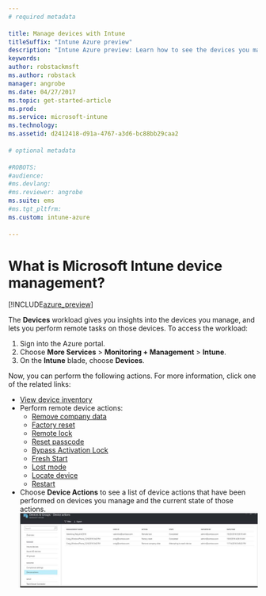 ```yaml
---
# required metadata

title: Manage devices with Intune
titleSuffix: "Intune Azure preview"
description: "Intune Azure preview: Learn how to see the devices you manage with Intune, and perform various operations on them."
keywords:
author: robstackmsft
ms.author: robstack
manager: angrobe
ms.date: 04/27/2017
ms.topic: get-started-article
ms.prod:
ms.service: microsoft-intune
ms.technology:
ms.assetid: d2412418-d91a-4767-a3d6-bc88bb29caa2

# optional metadata

#ROBOTS:
#audience:
#ms.devlang:
#ms.reviewer: angrobe
ms.suite: ems
#ms.tgt_pltfrm:
ms.custom: intune-azure

---
```


# What is Microsoft Intune device management?


[!INCLUDE[azure_preview](../includes/azure_preview.md)]

The **Devices** workload gives you insights into the devices you manage, and lets you perform remote tasks on those devices. To access the workload:

1. Sign into the Azure portal.
2. Choose **More Services** > **Monitoring + Management** > **Intune**.
3. On the **Intune** blade, choose **Devices**.

Now, you can perform the following actions. For more information, click one of the related links:

- [View device inventory](/intune-azure/manage-devices/device-inventory.md)
- Perform remote device actions:
	- [Remove company data](/intune-azure/manage-devices/remove-company-data.md) 
	- [Factory reset](/intune-azure/manage-devices/factory-reset.md)
	- [Remote lock](/intune-azure/manage-devices/remote-lock.md)
	- [Reset passcode](/intune-azure/manage-devices/reset-passcode.md)
	- [Bypass Activation Lock](/intune-azure/manage-devices/bypass-activation-lock.md)
	- [Fresh Start](/intune-azure/manage-devices/fresh-start.md)
	- [Lost mode](/intune-azure/manage-devices/lost-mode.md)
	- [Locate device](/intune-azure/manage-devices/locate-device.md)
	- [Restart](/intune-azure/manage-devices/restart-device.md)
- Choose **Device Actions** to see a list of device actions that have been performed on devices you manage and the current state of those actions. 
![Monitor device actions](./media/monitor-device-actions.png)